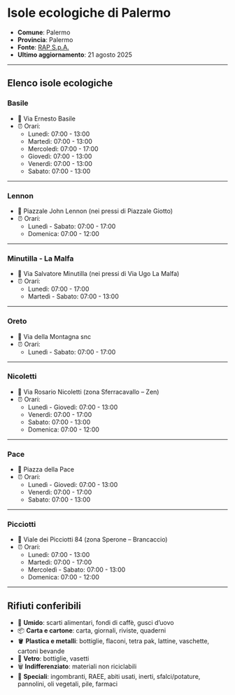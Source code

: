 # Isole ecologiche di Palermo

- **Comune**: Palermo  
- **Provincia**: Palermo  
- **Fonte**: [RAP S.p.A.](https://www.rapspa.it/site/6915-2/)  
- **Ultimo aggiornamento**: 21 agosto 2025  

---

## Elenco isole ecologiche

### Basile
- 📍 Via Ernesto Basile  
- ⏰ Orari:  
  - Lunedì: 07:00 - 13:00  
  - Martedì: 07:00 - 13:00  
  - Mercoledì: 07:00 - 17:00  
  - Giovedì: 07:00 - 13:00  
  - Venerdì: 07:00 - 13:00  
  - Sabato: 07:00 - 13:00  

---

### Lennon
- 📍 Piazzale John Lennon (nei pressi di Piazzale Giotto)  
- ⏰ Orari:  
  - Lunedì - Sabato: 07:00 - 17:00  
  - Domenica: 07:00 - 12:00  

---

### Minutilla - La Malfa
- 📍 Via Salvatore Minutilla (nei pressi di Via Ugo La Malfa)  
- ⏰ Orari:  
  - Lunedì: 07:00 - 17:00  
  - Martedì - Sabato: 07:00 - 13:00  

---

### Oreto
- 📍 Via della Montagna snc  
- ⏰ Orari:  
  - Lunedì - Sabato: 07:00 - 17:00  

---

### Nicoletti
- 📍 Via Rosario Nicoletti (zona Sferracavallo – Zen)  
- ⏰ Orari:  
  - Lunedì - Giovedì: 07:00 - 13:00  
  - Venerdì: 07:00 - 17:00  
  - Sabato: 07:00 - 13:00  
  - Domenica: 07:00 - 12:00  

---

### Pace
- 📍 Piazza della Pace  
- ⏰ Orari:  
  - Lunedì - Giovedì: 07:00 - 13:00  
  - Venerdì: 07:00 - 17:00  
  - Sabato: 07:00 - 13:00  

---

### Picciotti
- 📍 Viale dei Picciotti 84 (zona Sperone – Brancaccio)  
- ⏰ Orari:  
  - Lunedì: 07:00 - 13:00  
  - Martedì: 07:00 - 17:00  
  - Mercoledì - Sabato: 07:00 - 13:00  
  - Domenica: 07:00 - 12:00  

---

## Rifiuti conferibili

- 🍕 **Umido**: scarti alimentari, fondi di caffè, gusci d’uovo  
- 📦 **Carta e cartone**: carta, giornali, riviste, quaderni  
- 🪣 **Plastica e metalli**: bottiglie, flaconi, tetra pak, lattine, vaschette, cartoni bevande  
- 🫙 **Vetro**: bottiglie, vasetti  
- 🗑️ **Indifferenziato**: materiali non riciclabili  
- 🚮 **Speciali**: ingombranti, RAEE, abiti usati, inerti, sfalci/potature, pannolini, oli vegetali, pile, farmaci
